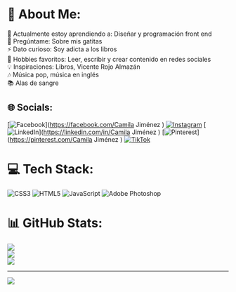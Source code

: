 # 💫 About Me:
🌱 Actualmente estoy aprendiendo a: Diseñar  y programación front end <br>💬 Pregúntame: Sobre mis gatitas<br>⚡ Dato curioso: Soy adicta a los libros<br>🌟 Hobbies favoritos: Leer, escribir y crear contenido en redes sociales<br>💡 Inspiraciones: Libros, Vicente Rojo Almazán<br>🎶 Música pop, música en inglés <br>📚 Alas de sangre<br>


## 🌐 Socials:
[![Facebook](https://img.shields.io/badge/Facebook-%231877F2.svg?logo=Facebook&logoColor=white)](https://facebook.com/Camila Jiménez ) [![Instagram](https://img.shields.io/badge/Instagram-%23E4405F.svg?logo=Instagram&logoColor=white)](https://instagram.com/thiisnotcamii) [![LinkedIn](https://img.shields.io/badge/LinkedIn-%230077B5.svg?logo=linkedin&logoColor=white)](https://linkedin.com/in/Camila Jiménez ) [![Pinterest](https://img.shields.io/badge/Pinterest-%23E60023.svg?logo=Pinterest&logoColor=white)](https://pinterest.com/Camila Jiménez ) [![TikTok](https://img.shields.io/badge/TikTok-%23000000.svg?logo=TikTok&logoColor=white)](https://tiktok.com/@thisisnotcamiil) 

# 💻 Tech Stack:
![CSS3](https://img.shields.io/badge/css3-%231572B6.svg?style=flat&logo=css3&logoColor=white) ![HTML5](https://img.shields.io/badge/html5-%23E34F26.svg?style=flat&logo=html5&logoColor=white) ![JavaScript](https://img.shields.io/badge/javascript-%23323330.svg?style=flat&logo=javascript&logoColor=%23F7DF1E) ![Adobe Photoshop](https://img.shields.io/badge/adobe%20photoshop-%2331A8FF.svg?style=flat&logo=adobe%20photoshop&logoColor=white)
# 📊 GitHub Stats:
![](https://github-readme-stats.vercel.app/api?username=Camijimfi&theme=dark&hide_border=false&include_all_commits=true&count_private=false)<br/>
![](https://github-readme-streak-stats.herokuapp.com/?user=Camijimfi&theme=dark&hide_border=false)<br/>
![](https://github-readme-stats.vercel.app/api/top-langs/?username=Camijimfi&theme=dark&hide_border=false&include_all_commits=true&count_private=false&layout=compact)

---
[![](https://visitcount.itsvg.in/api?id=Camijimfi&icon=0&color=0)](https://visitcount.itsvg.in)

<!-- Proudly created with GPRM ( https://gprm.itsvg.in ) -->